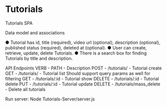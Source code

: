 # Tutorials
 Tutorials SPA


Data model and associations

● Tutorial has id, title (required), video url (optional), description (optional), published
status (required), deleted at (optional).
● User can create, retrieve, update, delete Tutorials.
● There is a search box for finding Tutorials by title and description.

API Endpoints
VERB - PATH - Description
POST - /tutorials/ - Tutorial create
GET - /tutorials/ - Tutorial list
Should support query params as well for filtering
GET - /tutorials/:id - Tutorial show
DELETE - /tutorials/:id - Tutorial delete
PUT - /tutorials/:id - Tutorial update
DELETE - /tutorials/mass_delete - Delete all tutorials


Run server: Node Tutorials-Server/server.js